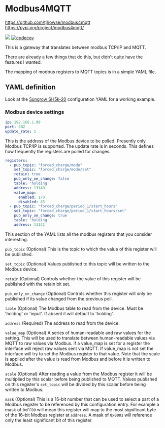 # Modbus4MQTT
https://github.com/tjhowse/modbus4mqtt
https://pypi.org/project/modbus4mqtt/

![](https://github.com/tjhowse/modbus4mqtt/workflows/Unit%20Tests/badge.svg)
[![codecov](https://codecov.io/gh/tjhowse/modbus4mqtt/branch/master/graph/badge.svg)](https://codecov.io/gh/tjhowse/modbus4mqtt)

This is a gateway that translates between modbus TCP/IP and MQTT.

There are already a few things that do this, but didn't quite have the features I wanted.

The mapping of modbus registers to MQTT topics is in a simple YAML file.

## YAML definition

Look at the [Sungrow SH5k-20](./modbus4mqtt/Sungrow_SH5k_20.yaml) configuration YAML for a working example.

### Modbus device settings
```yaml
ip: 192.168.1.89
port: 502
update_rate: 1
```

This is the address of the Modbus device to be polled. Presently only Modbus TCP/IP is supported. The update rate is in seconds. This defines how frequently the registers are polled for changes.

```yaml
registers:
  - pub_topic: "forced_charge/mode"
    set_topic: "forced_charge/mode/set"
    retain: true
    pub_only_on_change: false
    table: 'holding'
    address: 13140
    value_map:
      enabled: 170
      disabled: 85
  - pub_topic: "forced_charge/period_1/start_hours"
    set_topic: "forced_charge/period_1/start_hours/set"
    pub_only_on_change: true
    table: 'holding'
    address: 13142
```

This section of the YAML lists all the modbus registers that you consider interesting.

`pub_topic` (Optional) This is the topic to which the value of this register will be published.

`set_topic` (Optional) Values published to this topic will be written to the Modbus device.

`retain` (Optional) Controls whether the value of this register will be published with the retain bit set.

`pub_only_on_change` (Optional) Controls whether this register will only be published if its value changed from the previous poll.

`table` (Optional) The Modbus table to read from the device. Must be 'holding' or 'input'. If absent it will default to 'holding'.

`address` (Required) The address to read from the device.

`value_map` (Optional) A series of human-readable and raw values for the setting. This will be used to translate between human-readable values via MQTT to raw values via Modbus. If a value_map is set for a register the interface will reject raw values sent via MQTT. If value_map is not set the interface will try to set the Modbus register to that value. Note that the scale is applied after the value is read from Modbus and before it is written to Modbus.

`scale` (Optional) After reading a value from the Modbus register it will be multiplied by this scalar before being published to MQTT. Values published on this register's `set_topic` will be divided by this scalar before being written to Modbus.

`mask` (Optional) This is a 16-bit number that can be used to select a part of a Modbus register to be referenced by this configuration entry. For example a mask of `0xFF00` will mean this register will map to the most significant byte of the 16-bit Modbus register at `address`. A mask of `0x0001` will reference only the least significant bit of this register.